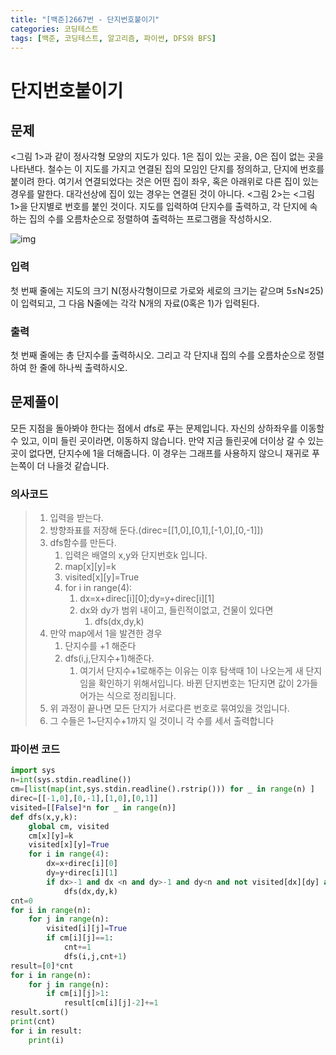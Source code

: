 ```yaml
---
title: "[백준]2667번 - 단지번호붙이기"
categories: 코딩테스트
tags: [백준, 코딩테스트, 알고리즘, 파이썬, DFS와 BFS]
---
```


# 단지번호붙이기

## 문제

<그림 1>과 같이 정사각형 모양의 지도가 있다. 1은 집이 있는 곳을, 0은 집이 없는 곳을 나타낸다. 철수는 이 지도를 가지고 연결된 집의 모임인 단지를 정의하고, 단지에 번호를 붙이려 한다. 여기서 연결되었다는 것은 어떤 집이 좌우, 혹은 아래위로 다른 집이 있는 경우를 말한다. 대각선상에 집이 있는 경우는 연결된 것이 아니다. <그림 2>는 <그림 1>을 단지별로 번호를 붙인 것이다. 지도를 입력하여 단지수를 출력하고, 각 단지에 속하는 집의 수를 오름차순으로 정렬하여 출력하는 프로그램을 작성하시오.

![img](https://www.acmicpc.net/upload/images/ITVH9w1Gf6eCRdThfkegBUSOKd.png)

### 입력

첫 번째 줄에는 지도의 크기 N(정사각형이므로 가로와 세로의 크기는 같으며 5≤N≤25)이 입력되고, 그 다음 N줄에는 각각 N개의 자료(0혹은 1)가 입력된다.

### 출력

첫 번째 줄에는 총 단지수를 출력하시오. 그리고 각 단지내 집의 수를 오름차순으로 정렬하여 한 줄에 하나씩 출력하시오.

## 문제풀이

모든 지점을 돌아봐야 한다는 점에서 dfs로 푸는 문제입니다. 자신의 상하좌우를 이동할 수 있고, 이미 들린 곳이라면, 이동하지 않습니다. 만약 지금 들린곳에 더이상 갈 수 있는곳이 없다면, 단지수에 1을 더해줍니다.  이 경우는 그래프를 사용하지 않으니 재귀로 푸는쪽이 더 나을것 같습니다.

### 의사코드

> 1. 입력을 받는다.
> 2. 방향좌표를 저장해 둔다.(direc=[[1,0],[0,1],[-1,0],[0,-1]])
> 3. dfs함수를 만든다.
>    1. 입력은 배열의 x,y와 단지번호k 입니다.
>    2. map\[x][y]=k
>    3. visited\[x][y]=True
>    4. for i in range(4):
>       1. dx=x+direc\[i][0];dy=y+direc\[i][1]
>       2. dx와 dy가 범위 내이고, 들린적이없고, 건물이 있다면
>          1. dfs(dx,dy,k)
> 4. 만약 map에서 1을 발견한 경우
>    1. 단지수를 +1 해준다
>    2. dfs(i,j,단지수+1)해준다.
>       1. 여기서 단지수+1로해주는 이유는 이후 탐색때 1이 나오는게 새 단지임을 확인하기 위해서입니다. 바뀐 단지번호는 1단지면 값이 2가들어가는 식으로 정리됩니다.
> 5. 위 과정이 끝나면 모든 단지가 서로다른 번호로 묶여있을 것입니다.
> 6. 그 수들은 1~단지수+1까지 일 것이니 각 수를 세서 출력합니다

### 파이썬 코드

```python
import sys
n=int(sys.stdin.readline())
cm=[list(map(int,sys.stdin.readline().rstrip())) for _ in range(n) ]
direc=[[-1,0],[0,-1],[1,0],[0,1]]
visited=[[False]*n for _ in range(n)]
def dfs(x,y,k):
    global cm, visited
    cm[x][y]=k
    visited[x][y]=True
    for i in range(4):
        dx=x+direc[i][0]
        dy=y+direc[i][1]
        if dx>-1 and dx <n and dy>-1 and dy<n and not visited[dx][dy] and cm[dx][dy]==1:
            dfs(dx,dy,k)
cnt=0
for i in range(n):
    for j in range(n):
        visited[i][j]=True
        if cm[i][j]==1:
            cnt+=1
            dfs(i,j,cnt+1)
result=[0]*cnt
for i in range(n):
    for j in range(n):
        if cm[i][j]>1:
            result[cm[i][j]-2]+=1
result.sort()
print(cnt)
for i in result:
    print(i)
```


